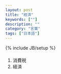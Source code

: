 ```yaml
---
layout: post
title: "経済"
keywords: [""]
description: ""
category: "言葉"
tags: ["日本語"]
---
```

{% include JB/setup %}

####
1. 消費税
2. 経済

